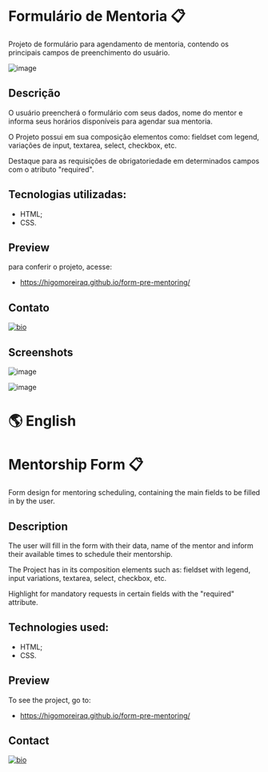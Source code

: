 # Formulário de Mentoria 📋

Projeto de formulário para agendamento de mentoria, contendo os principais campos de preenchimento do usuário.

![image](https://user-images.githubusercontent.com/107502907/180859353-3e904c7f-bbf1-4259-ac18-22fe7919c6b4.png)

## Descrição

O usuário preencherá o formulário com seus dados, nome do mentor e informa seus horários disponíveis para agendar sua mentoria.

O Projeto possui em sua composição elementos como: fieldset com legend, variações de input, textarea, select, checkbox, etc.

Destaque para as requisições de obrigatoriedade em determinados campos com o atributo "required".

## Tecnologias utilizadas:

- HTML;
- CSS.

## Preview

para conferir o projeto, acesse:

- https://higomoreiraq.github.io/form-pre-mentoring/

## Contato

[![bio](https://img.shields.io/badge/bio_higomoreiraq-FF5374?style=for-the-badge&logo=ko-fi&logoColor=white)](https://higomoreiraq.github.io/Bio-Higo-Moreira/)

## Screenshots

![image](https://user-images.githubusercontent.com/107502907/180859353-3e904c7f-bbf1-4259-ac18-22fe7919c6b4.png)

![image](https://user-images.githubusercontent.com/107502907/180859461-f7e8ab92-13b0-41b9-817e-1d471a3cb42f.png)

#
# 🌎 English

# Mentorship Form 📋

Form design for mentoring scheduling, containing the main fields to be filled in by the user.

## Description

The user will fill in the form with their data, name of the mentor and inform their available times to schedule their mentorship.

The Project has in its composition elements such as: fieldset with legend, input variations, textarea, select, checkbox, etc.

Highlight for mandatory requests in certain fields with the "required" attribute.

## Technologies used:

- HTML;
- CSS.

## Preview

To see the project, go to:

- https://higomoreiraq.github.io/form-pre-mentoring/

## Contact

[![bio](https://img.shields.io/badge/bio_higomoreiraq-FF5374?style=for-the-badge&logo=ko-fi&logoColor=white)](https://higomoreiraq.github.io/Bio-Higo-Moreira/)
